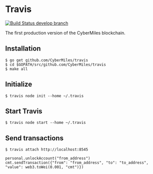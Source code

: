 # Travis
[![Build Status develop branch](https://travis-ci.org/CyberMiles/travis.svg?branch=develop)](https://travis-ci.org/CyberMiles/travis)

The first production version of the CyberMiles blockchain.

## Installation

```shell
$ go get github.com/CyberMiles/travis
$ cd $GOPATH/src/github.com/CyberMiles/travis
$ make all
```

## Initialize

```
$ travis node init --home ~/.travis
```

## Start Travis

```
$ travis node start --home ~/.travis
```

## Send transactions

```
$ travis attach http://localhost:8545
```

```
personal.unlockAccount("from_address")
cmt.sendTransaction({"from": "from_address", "to": "to_address", "value": web3.toWei(0.001, "cmt")})
```

